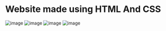 # Website made using HTML And CSS
![image](https://user-images.githubusercontent.com/107758531/181525796-a74f7984-a5e9-4413-af85-65710066dc60.png)
![image](https://user-images.githubusercontent.com/107758531/181525890-cd529b22-cd3c-4846-87f4-2abdacc6ce37.png)
![image](https://user-images.githubusercontent.com/107758531/181525999-bcdbc8ec-8029-4849-9f89-2af12b04f365.png)
![image](https://user-images.githubusercontent.com/107758531/181526129-16d15c61-671d-4d9a-a972-caea59e05c49.png)

